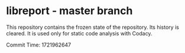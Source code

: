 # libreport - master branch

This repository contains the frozen state of the repository.
Its history is cleared. It is used only for static code
analysis with Codacy.

Commit Time: 1721962647